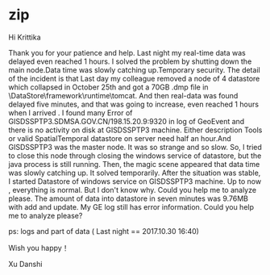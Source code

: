 # zip
Hi Krittika

  Thank you for your patience and help. Last night my real-time data was delayed even reached 1 hours. I solved the problem by shutting down the main node.Data time was slowly catching up.Temporary security.
    The detail of the incident is that Last day my colleague removed a node of 4 datastore which collapsed in October 25th and got a 70GB .dmp file in \DataStore\framework\runtime\tomcat. And then real-data was found delayed five minutes, and that was going to increase, even reached 1 hours when I arrived . I found many Error of GISDSSPTP3.SDMSA.GOV.CN/198.15.20.9:9320 in log of GeoEvent and there is no activity on disk at GISDSSPTP3 machine. Either description Tools or valid SpatialTemporal datastore on server need half an hour.And GISDSSPTP3 was the master node. It was so strange and so slow. So, I tried to close this node through closing the windows service of datastore, but the java process is still running. Then, the magic scene appeared that data time was slowly catching up. It solved temporarily. After the situation was stable, I started Datastore of windows service on GISDSSPTP3 machine. Up to now , everything is normal. But I don't know why. Could you help me to analyze please.
    The amount of data into datastore in seven minutes was 9.76MB with add and update. My GE log still has error information. Could you help me to analyze please?

ps: logs and part of data
( Last night == 2017.10.30 16:40)

Wish you happy！

Xu Danshi
